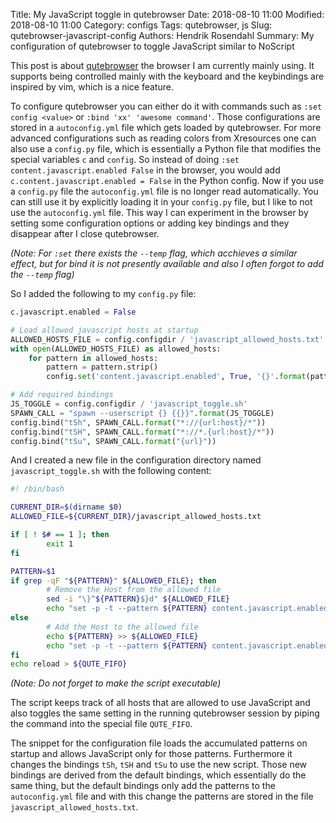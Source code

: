 Title: My JavaScript toggle in qutebrowser
Date: 2018-08-10 11:00
Modified: 2018-08-10 11:00
Category: configs
Tags: qutebrowser, js
Slug: qutebrowser-javascript-config
Authors: Hendrik Rosendahl
Summary: My configuration of qutebrowser to toggle JavaScript similar to NoScript

This post is about [qutebrowser](https://www.qutebrowser.org/) the browser I am currently mainly using.
It supports being controlled mainly with the keyboard and the keybindings are inspired by vim, which is a nice feature.

To configure qutebrowser you can either do it with commands such as `:set config <value>` or `:bind 'xx' 'awesome command'`.
Those configurations are stored in a `autoconfig.yml` file which gets loaded by qutebrowser.
For more advanced configurations such as reading colors from Xresources one can also use a `config.py` file, which is essentially a Python file that modifies the special variables `c` and `config`.
So instead of doing `:set content.javascript.enabled False` in the browser, you would add `c.content.javascript.enabled = False` in the Python config.
Now if you use a `config.py` file the `autoconfig.yml` file is no longer read automatically.
You can still use it by explicitly loading it in your `config.py` file, but I like to not use the `autoconfig.yml` file.
This way I can experiment in the browser by setting some configuration options or adding key bindings and they disappear after I close qutebrowser.

*(Note: For `:set` there exists the `--temp` flag, which acchieves a similar effect, but for bind it is not presently available and also I often forgot to add the `--temp` flag)*

So I added the following to my `config.py` file:
```python
c.javascript.enabled = False

# Load allowed javascript hosts at startup
ALLOWED_HOSTS_FILE = config.configdir / 'javascript_allowed_hosts.txt'                                                                        
with open(ALLOWED_HOSTS_FILE) as allowed_hosts:
    for pattern in allowed_hosts:
        pattern = pattern.strip()
        config.set('content.javascript.enabled', True, '{}'.format(pattern))                                                                  

# Add required bindings
JS_TOGGLE = config.configdir / 'javascript_toggle.sh'
SPAWN_CALL = "spawn --userscript {} {{}}".format(JS_TOGGLE)
config.bind("tSh", SPAWN_CALL.format("*://{url:host}/*"))
config.bind("tSH", SPAWN_CALL.format("*://*.{url:host}/*"))
config.bind("tSu", SPAWN_CALL.format("{url}"))
```
And I created a new file in the configuration directory named `javascript_toggle.sh` with the following content:
```bash
#! /bin/bash

CURRENT_DIR=$(dirname $0)
ALLOWED_FILE=${CURRENT_DIR}/javascript_allowed_hosts.txt

if [ ! $# == 1 ]; then
        exit 1
fi

PATTERN=$1
if grep -qF "${PATTERN}" ${ALLOWED_FILE}; then
        # Remove the Host from the allowed file
        sed -i "\}^${PATTERN}$}d" ${ALLOWED_FILE}
        echo "set -p -t --pattern ${PATTERN} content.javascript.enabled False" > ${QUTE_FIFO}
else
        # Add the Host to the allowed file
        echo ${PATTERN} >> ${ALLOWED_FILE}
        echo "set -p -t --pattern ${PATTERN} content.javascript.enabled True" > ${QUTE_FIFO}
fi
echo reload > ${QUTE_FIFO}
```

*(Note: Do not forget to make the script executable)*

The script keeps track of all hosts that are allowed to use JavaScript and also toggles the same setting in the running qutebrowser session by piping the command into the special file `QUTE_FIFO`.

The snippet for the configuration file loads the accumulated patterns on startup and allows JavaScript only for those patterns.
Furthermore it changes the bindings `tSh`, `tSH` and `tSu` to use the new script.
Those new bindings are derived from the default bindings, which essentially do the same thing, but the default bindings only add the patterns to the `autoconfig.yml` file and with this change the patterns are stored in the file `javascript_allowed_hosts.txt`.

